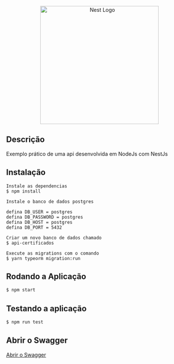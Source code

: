 <p align="center">
  <a href="http://nestjs.com/" target="blank"><img src="https://nestjs.com/img/logo_text.svg" width="320" alt="Nest Logo" /></a>
</p>

[circleci-image]: https://img.shields.io/circleci/build/github/nestjs/nest/master?token=abc123def456
[circleci-url]: https://circleci.com/gh/nestjs/nest


## Descrição

Exemplo prático de uma api desenvolvida em NodeJs com NestJs

## Instalação

```
Instale as dependencias
$ npm install

Instale o banco de dados postgres

defina DB_USER = postgres
defina DB_PASSWORD = postgres
defina DB_HOST = postgres
defina DB_PORT = 5432

Criar um novo banco de dados chamado
$ api-certificados

Execute as migrations com o comando 
$ yarn typeorm migration:run
```

## Rodando a Aplicação

```bash
$ npm start

```

## Testando a aplicação

```bash
$ npm run test
```

## Abrir o Swagger


<a target="_blank" href="http://localhost:3002/api/">
Abrir o Swagger
</a>
